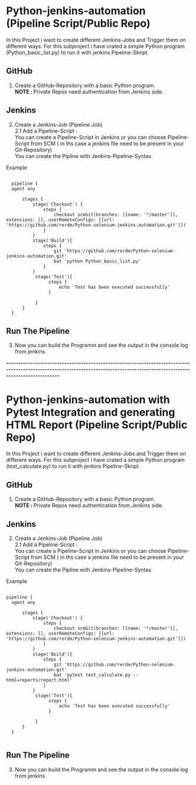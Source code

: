 # Python-jenkins-automation (Pipeline Script/Public Repo)

In this Project i want to create different Jenkins-Jobs and Trigger them on different ways.
For this subproject i have crated a simple Python program (Python_basic_list.py) to run it with jenkins Pipeline-Skript.

## GitHub
1. Create a GitHub-Repository with a basic Python program.<b><br>NOTE : </b>Private Repos need authentication from Jenkins side.
## Jenkins
2. Create a Jenkins-Job (Pipeline Job) <br>
2.1 Add a Pipeline-Script :<br>You can create a Pipeline-Script in Jenkins or you can choose Pipeline-Script from SCM ( in ths case a jenkins file need to be present in your Git-Repository)<br>
You can create the Pipline with Jenkins-Pipeline-Syntax.

Example
````

  pipeline {
  agent any
  
      stages {
          stage('Checkout') {
              steps {
                  checkout scmGit(branches: [[name: '*/master']], extensions: [], userRemoteConfigs: [[url: 'https://github.com/rerdm/Python-selenium-jenkins-automation.git']])
              }
          }
          stage('Build'){
              steps {
                  git 'https://github.com/rerdm/Python-selenium-jenkins-automation.git'
                  bat 'python Python_basic_list.py'
              }
          }
           stage('Test'){
                steps {
                    echo 'Test has been executed successfully'
                }
               
           }
      }
  }

````

## Run The Pipeline

3. Now you can build the Programm and see the output in the console log from jenkins

<b>------------------------------------------------------------------------------------------------------------------------------------------------------------------------------</b>




# Python-jenkins-automation with Pytest Integration and generating HTML Report (Pipeline Script/Public Repo)

In this Project i want to create different Jenkins-Jobs and Trigger them on different ways.
For this subproject i have crated a simple Python program (test_calculate.py) to run it with jenkins Pipeline-Skript.

## GitHub
1. Create a GitHub-Repository with a basic Python program.<b><br>NOTE : </b>Private Repos need authentication from Jenkins side.
## Jenkins
2. Create a Jenkins-Job (Pipeline Job) <br>
   2.1 Add a Pipeline-Script :<br>You can create a Pipeline-Script in Jenkins or you can choose Pipeline-Script from SCM ( in ths case a jenkins file need to be present in your Git-Repository)<br>
   You can create the Pipline with Jenkins-Pipeline-Syntax.

Example
````

pipeline {
  agent any
  
      stages {
          stage('Checkout') {
              steps {
                  checkout scmGit(branches: [[name: '*/master']], extensions: [], userRemoteConfigs: [[url: 'https://github.com/rerdm/Python-selenium-jenkins-automation.git']])
              }
          }
          stage('Build'){
              steps {
                  git 'https://github.com/rerdm/Python-selenium-jenkins-automation.git'
                  bat 'pytest test_calculate.py --html=reports/report.html'
              }
          }
           stage('Test'){
                steps {
                    echo 'Test has been executed successfully'
                }
               
           }
      }
  }


````

## Run The Pipeline

3. Now you can build the Programm and see the output in the console log from jenkins